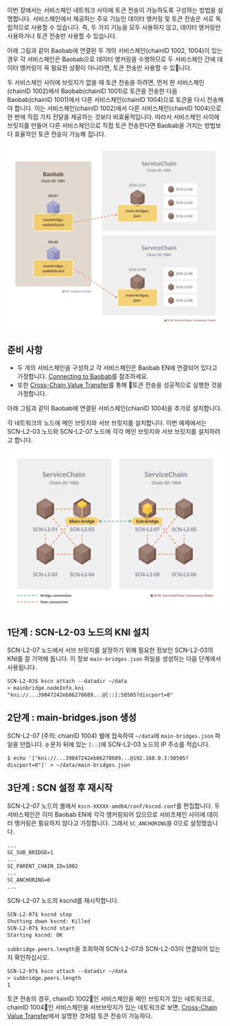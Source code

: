 이번 장에서는 서비스체인 네트워크 사이에 토큰 전송이 가능하도록 구성하는 방법을 설명합니다. 서비스체인에서 제공하는 주요 기능인 데이터 앵커링 및 토큰 전송은 서로 독립적으로 사용할 수 있습니다.  즉, 두 가지 기능을 모두 사용하지 않고, 데이터 앵커링만 사용하거나 토큰 전송만 사용할 수 있습니다.

아래 그림과 같이 Baobab에 연결된 두 개의 서비스체인(chainID 1002, 1004)이 있는 경우 각 서비스체인은 Baobab으로 데이터 앵커링을 수행하므로 두 서비스체인 간에 데이터 앵커링이 꼭 필요한 상황이 아니라면, 토큰 전송만 사용할 수 있니다.

두 서비스체인 사이에 브릿지가 없을 때 토큰 전송을 하려면, 먼저 한 서비스체인(chainID 1002)에서 Baobab(chainID 1001)로 토큰을 전송한 다음 Baobab(chainID 1001)에서 다른 서비스체인(chainID 1004)으로 토큰을 다시 전송해야 합니다.  이는 서비스체인(chainID 1002)에서 다른 서비스체인(chainID 1004)으로 한 번에 직접 가치 전달을 제공하는 것보다 비효율적입니다. 따라서 서비스체인 사이에 브릿지를 만들어 다른 서비스체인으로 직접 토큰 전송한다면 Baobab을 거치는 방법보다 효율적인 토큰 전송이 가능해 집니다.

![](../images/sc-vt-between-sibling-arch.png)

## 준비 사항 <a id="prerequisites"></a>
- 두 개의 서비스체인을 구성하고 각 서비스체인은 Baobab EN에 연결되어 있다고 가정합니다.  [Connecting to Baobab](en-scn-connection.md)를 참조하세요.
- 또한 [Cross-Chain Value Transfer](value-transfer.md)를 통해 토큰 전송을 성공적으로 실행한 것을 가정합니다.

아래 그림과 같이 Baobab에 연결된 서비스체인(chianID 1004)을 추가로 설치합니다.

각 네트워크의 노드에 메인 브릿지와 서브 브릿지를 설치합니다.  이번 예제에서는 SCN-L2-03 노드와 SCN-L2-07 노드에 각각 메인 브릿지와 서브 브릿지를 설치하려고 합니다.

![](../images/sc-vt-between-sibling-bridge.png)

## 1단계 : SCN-L2-03 노드의 KNI 설치<a id="step-1-check-kni-of-scn-node"></a>
SCN-L2-07 노드에서 서브 브릿지를 설정하기 위해 필요한 정보인 SCN-L2-03의 KNI를 잘 기억해 둡니다. 이 정보 `main-bridges.json` 파일을 생성하는 다음 단계에서 사용됩니다.

```
SCN-L2-03$ kscn attach --datadir ~/data
> mainbridge.nodeInfo.kni
"kni://...39047242eb86278689...@[::]:50505?discport=0"
```

## 2단계 : main-bridges.json 생성<a id="step-2-create-main-bridges-json"></a>
SCN-L2-07 (주의: chianID 1004) 쉘에 접속하여 `~/data`에 `main-bridges.json` 파일을 만듭니다.  `@` 문자 뒤에 있는 `[::]`에 SCN-L2-03 노드의 IP 주소를 적습니다.
```
$ echo '["kni://...39047242eb86278689...@192.168.0.3:50505?discport=0"]' > ~/data/main-bridges.json
```

## 3단계 : SCN 설정 후 재시작<a id="step-3-configure-scn-then-restart"></a>
SCN-L2-07 노드의 셸에서 `kscn-XXXXX-amd64/conf/kscnd.conf`를 편집합니다.  두 서비스체인은 이미 Baobab EN에 각각 앵커링되어 있으므로 서비츠체인 사이에 데이터 앵커링은 필요하지 않다고 가정합니다.  그래서 `SC_ANCHORING`을 0으로 설정했습니다.

```
...
SC_SUB_BRIDGE=1
...
SC_PARENT_CHAIN_ID=1002
...
SC_ANCHORING=0
...
```

SCN-L2-07 노드의 kscnd를 재시작합니다.
```
SCN-L2-07$ kscnd stop
Shutting down kscnd: Killed
SCN-L2-07$ kscnd start
Starting kscnd: OK
```

`subbridge.peers.length`을 조회하여 SCN-L2-07과 SCN-L2-03이 연결되어 있는지 확인하십시오.
```
SCN-L2-07$ kscn attach --datadir ~/data
> subbridge.peers.length
1
```

토큰 전송의 경우, chainID 1002인 서비스체인을 메인 브릿지가 있는 네트워크로, chainID 1004인 서비스체인을 서브브릿지가 있는 네트워크로 보면, [Cross-Chain Value Transfer](./value-transfer.md)에서 설명한 것처럼 토큰 전송이 가능하다.
